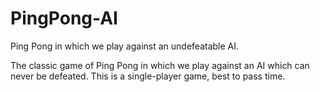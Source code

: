 # PingPong-AI
Ping Pong in which we play against an undefeatable AI.

The classic game of Ping Pong in which we play against an AI which can never be defeated. This is a single-player game, best to pass time.
